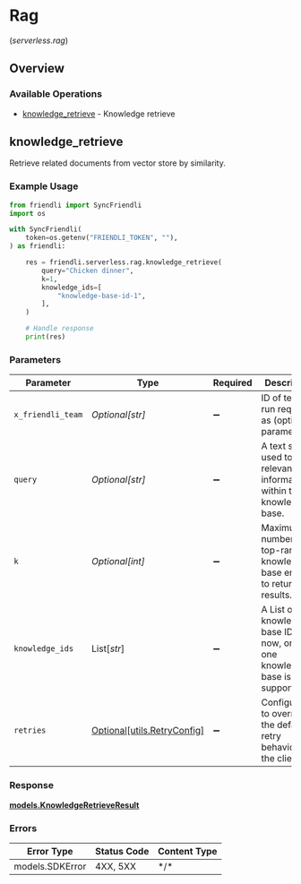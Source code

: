# Rag
(*serverless.rag*)

## Overview

### Available Operations

* [knowledge_retrieve](#knowledge_retrieve) - Knowledge retrieve

## knowledge_retrieve

Retrieve related documents from vector store by similarity.

### Example Usage

```python
from friendli import SyncFriendli
import os

with SyncFriendli(
    token=os.getenv("FRIENDLI_TOKEN", ""),
) as friendli:

    res = friendli.serverless.rag.knowledge_retrieve(
        query="Chicken dinner",
        k=1,
        knowledge_ids=[
            "knowledge-base-id-1",
        ],
    )

    # Handle response
    print(res)
```

### Parameters

| Parameter                                                                    | Type                                                                         | Required                                                                     | Description                                                                  | Example                                                                      |
| ---------------------------------------------------------------------------- | ---------------------------------------------------------------------------- | ---------------------------------------------------------------------------- | ---------------------------------------------------------------------------- | ---------------------------------------------------------------------------- |
| `x_friendli_team`                                                            | *Optional[str]*                                                              | :heavy_minus_sign:                                                           | ID of team to run requests as (optional parameter).                          |                                                                              |
| `query`                                                                      | *Optional[str]*                                                              | :heavy_minus_sign:                                                           | A text string used to find relevant information within the knowledge-base.   | Chicken dinner                                                               |
| `k`                                                                          | *Optional[int]*                                                              | :heavy_minus_sign:                                                           | Maximum number of top-ranked knowledge-base entries to return in results.    | 1                                                                            |
| `knowledge_ids`                                                              | List[*str*]                                                                  | :heavy_minus_sign:                                                           | A List of knowledge-base IDs. For now, only one knowledge-base is supported. | [<br/>"knowledge-base-id-1"<br/>]                                            |
| `retries`                                                                    | [Optional[utils.RetryConfig]](../../models/utils/retryconfig.md)             | :heavy_minus_sign:                                                           | Configuration to override the default retry behavior of the client.          |                                                                              |

### Response

**[models.KnowledgeRetrieveResult](../../models/knowledgeretrieveresult.md)**

### Errors

| Error Type      | Status Code     | Content Type    |
| --------------- | --------------- | --------------- |
| models.SDKError | 4XX, 5XX        | \*/\*           |